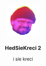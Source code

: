 



<!-- PROJECT LOGO -->
<br />
<p align="center">
  <a href="https://github.com/baterwucket-corportation/hedsiekreci2">
    <img src="/hedsiekreci2/Obrazki/HedLogo.png" alt="Logo" width="100" height="100">
  </a>

  <h3 align="center">HedSieKreci 2</h3>
  <p align="center">i sie kreci</p>
